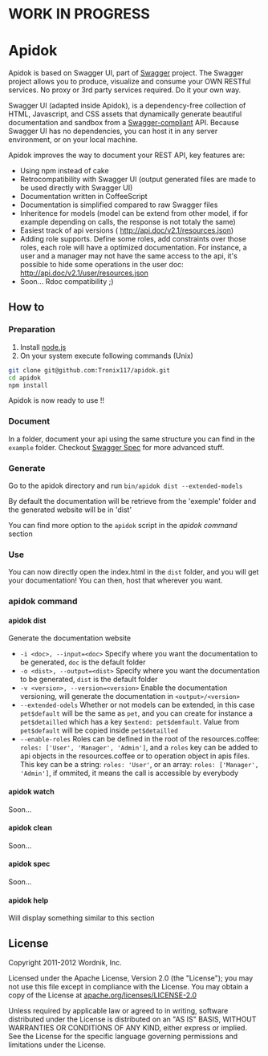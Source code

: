 WORK IN PROGRESS
==========


Apidok
==========

Apidok is based on Swagger UI, part of [Swagger](http://swagger.wordnik.com/) project. The Swagger project allows you to produce, visualize and consume your OWN RESTful
services.  No proxy or 3rd party services required.  Do it your own way.

Swagger UI (adapted inside Apidok), is a dependency-free collection of HTML, Javascript, and CSS assets that dynamically 
generate beautiful documentation and sandbox from a [Swagger-compliant](https://github.com/wordnik/swagger-core/wiki) API. Because Swagger UI has no
dependencies, you can host it in any server environment, or on your local machine.

Apidok improves the way to document your REST API, key features are:

* Using npm instead of cake
* Retrocompatibility with Swagger UI (output generated files are made to be used directly with Swagger UI)
* Documentation written in CoffeeScript
* Documentation is simplified compared to raw Swagger files
* Inheritence for models (model can be extend from other model, if for example depending on calls, the response is not totaly the same)
* Easiest track of api versions ( http://api.doc/v2.1/resources.json)
* Adding role supports. Define some roles, add constraints over those roles, each role will have a optimized documentation. For instance, a user and a manager may not have the same access to the api, it's possible to hide some operations in the user doc: http://api.doc/v2.1/user/resources.json
* Soon... Rdoc compatibility ;)


How to
-------------

### Preparation

1. Install [node.js](http://nodejs.org)
2. On your system execute following commands (Unix)

```bash
git clone git@github.com:Tronix117/apidok.git
cd apidok
npm install
```

Apidok is now ready to use !!

### Document

In a folder, document your api using the same structure you can find in the `example` folder. Checkout [Swagger Spec](https://github.com/wordnik/swagger-core/wiki) for more advanced stuff.

### Generate

Go to the apidok directory and run `bin/apidok dist --extended-models`

By default the documentation will be retrieve from the 'exemple' folder and the generated website will be in 'dist'

You can find more option to the `apidok` script in the *apidok command* section

### Use

You can now directly open the index.html in the `dist` folder, and you will get your documentation! You can then, host that wherever you want.


### apidok command

#### apidok dist
Generate the documentation website
* `-i <doc>, --input=<doc>` Specify where you want the documentation to be generated, `doc` is the default folder
* `-o <dist>, --output=<dist>` Specify where you want the documentation to be generated, `dist` is the default folder
* `-v <version>, --version=<version>` Enable the documentation versioning, will generate the documentation in `<output>/<version>`
* `--extended-odels` Whether or not models can be extended, in this case `pet$default` will be the same as `pet`, and you can create for instance a `pet$detailled` which has a key `$extend: pet$demfault`. Value from `pet$default` will be copied inside `pet$detailled`
* `--enable-roles` Roles can be defined in the root of the resources.coffee: `roles: ['User', 'Manager', 'Admin']`, and a `roles` key can be added to api objects in the resources.coffee or to operation object in apis files. This key can be a string: `roles: 'User'`, or an array: `roles: ['Manager', 'Admin']`, if ommited, it means the call is accessible by everybody

#### apidok watch
Soon...

#### apidok clean
Soon...

#### apidok spec
Soon...

#### apidok help
Will display something similar to this section



License
-------

Copyright 2011-2012 Wordnik, Inc.

Licensed under the Apache License, Version 2.0 (the "License");
you may not use this file except in compliance with the License.
You may obtain a copy of the License at [apache.org/licenses/LICENSE-2.0](http://www.apache.org/licenses/LICENSE-2.0)

Unless required by applicable law or agreed to in writing, software
distributed under the License is distributed on an "AS IS" BASIS,
WITHOUT WARRANTIES OR CONDITIONS OF ANY KIND, either express or implied.
See the License for the specific language governing permissions and
limitations under the License.

